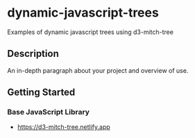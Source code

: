 # dynamic-javascript-trees

Examples of dynamic javascript trees using d3-mitch-tree

## Description

An in-depth paragraph about your project and overview of use.

## Getting Started

### Base JavaScript Library

* https://d3-mitch-tree.netlify.app

